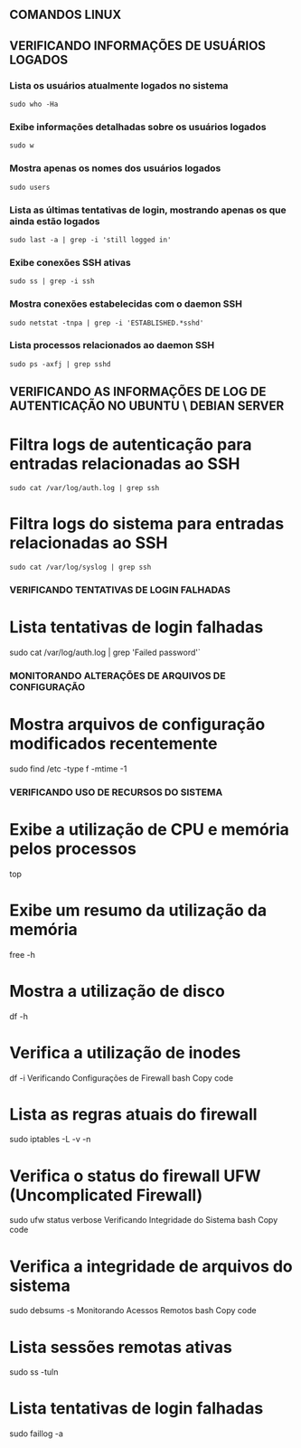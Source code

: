 ## COMANDOS LINUX


## VERIFICANDO INFORMAÇÕES DE USUÁRIOS LOGADOS
### Lista os usuários atualmente logados no sistema
`sudo who -Ha`

### Exibe informações detalhadas sobre os usuários logados
`sudo w`

### Mostra apenas os nomes dos usuários logados
`sudo users`

### Lista as últimas tentativas de login, mostrando apenas os que ainda estão logados
`sudo last -a | grep -i 'still logged in'`

### Exibe conexões SSH ativas
`sudo ss | grep -i ssh`

### Mostra conexões estabelecidas com o daemon SSH
`sudo netstat -tnpa | grep -i 'ESTABLISHED.*sshd'`

### Lista processos relacionados ao daemon SSH
`sudo ps -axfj | grep sshd`

## VERIFICANDO AS INFORMAÇÕES DE LOG DE AUTENTICAÇÃO NO UBUNTU \ DEBIAN SERVER ###

# Filtra logs de autenticação para entradas relacionadas ao SSH
`sudo cat /var/log/auth.log | grep ssh`

# Filtra logs do sistema para entradas relacionadas ao SSH
`sudo cat /var/log/syslog | grep ssh`

### VERIFICANDO TENTATIVAS DE LOGIN FALHADAS ###

# Lista tentativas de login falhadas
sudo cat /var/log/auth.log | grep 'Failed password'`

### MONITORANDO ALTERAÇÕES DE ARQUIVOS DE CONFIGURAÇÃO ###

# Mostra arquivos de configuração modificados recentemente
sudo find /etc -type f -mtime -1

### VERIFICANDO USO DE RECURSOS DO SISTEMA ###

# Exibe a utilização de CPU e memória pelos processos
top

# Exibe um resumo da utilização da memória
free -h

# Mostra a utilização de disco
df -h

# Verifica a utilização de inodes
df -i
Verificando Configurações de Firewall
bash
Copy code
# Lista as regras atuais do firewall
sudo iptables -L -v -n

# Verifica o status do firewall UFW (Uncomplicated Firewall)
sudo ufw status verbose
Verificando Integridade do Sistema
bash
Copy code
# Verifica a integridade de arquivos do sistema
sudo debsums -s
Monitorando Acessos Remotos
bash
Copy code
# Lista sessões remotas ativas
sudo ss -tuln

# Lista tentativas de login falhadas
sudo faillog -a
